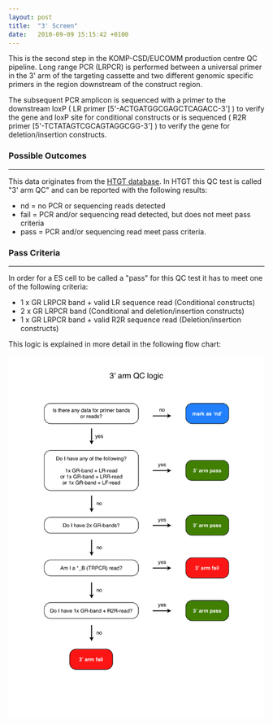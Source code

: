 ```yaml
---
layout: post
title:  "3' Screen"
date:   2010-09-09 15:15:42 +0100
---
```


This is the second step in the KOMP-CSD/EUCOMM production centre QC pipeline.
Long range PCR (LRPCR) is performed between a universal primer in the 3' arm of the targeting cassette and two different genomic specific primers in the region downstream of the construct region.

The subsequent PCR amplicon is sequenced with a primer to the downstream loxP ( LR primer [5'-ACTGATGGCGAGCTCAGACC-3'] ) to verify the gene and loxP site for conditional constructs or is sequenced ( R2R primer [5'-TCTATAGTCGCAGTAGGCGG-3'] ) to verify the gene for deletion/insertion constructs.

### Possible Outcomes
---
This data originates from the [HTGT database][htgt].  In HTGT this QC test is called "3' arm QC" and can be reported with the following results:

* nd = no PCR or sequencing reads detected
* fail = PCR and/or sequencing read detected, but does not meet pass criteria
* pass = PCR and/or sequencing read meet pass criteria.

### Pass Criteria
---
In order for a ES cell to be called a "pass" for this QC test it has to meet one of the following criteria:

* 1 x GR LRPCR band + valid LR sequence read (Conditional constructs)
* 2 x GR LRPCR band (Conditional and deletion/insertion constructs)
* 1 x GR LRPCR band + valid R2R sequence read (Deletion/insertion constructs)

This logic is explained in more detail in the following flow chart:

![alt text][image-3-arm-QC-pass-fail-logic]

[htgt]: http://www.sanger.ac.uk/htgt/htgt2/welcome
[image-3-arm-QC-pass-fail-logic]: /images/3_arm_QC_pass_fail_logic.png "3' arm QC logic"